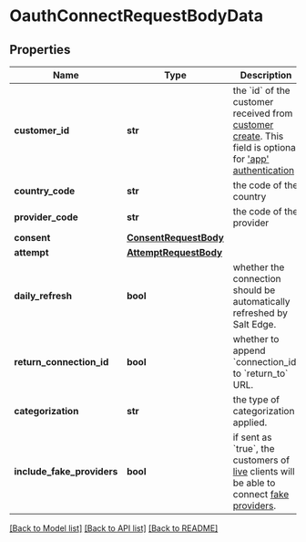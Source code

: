 # OauthConnectRequestBodyData

## Properties
Name | Type | Description | Notes
------------ | ------------- | ------------- | -------------
**customer_id** | **str** | the &#x60;id&#x60; of the customer received from [customer create](#customers-create). This field is optional for [&#x27;app&#x27; authentication](/general/#services_and_apps_authentication)  | 
**country_code** | **str** | the code of the country | 
**provider_code** | **str** | the code of the provider | 
**consent** | [**ConsentRequestBody**](ConsentRequestBody.md) |  | 
**attempt** | [**AttemptRequestBody**](AttemptRequestBody.md) |  | [optional] 
**daily_refresh** | **bool** | whether the connection should be automatically refreshed by Salt Edge. | [optional] 
**return_connection_id** | **bool** | whether to append &#x60;connection_id&#x60; to &#x60;return_to&#x60; URL. | [optional] 
**categorization** | **str** | the type of categorization applied. | [optional] [default to 'personal']
**include_fake_providers** | **bool** | if sent as &#x60;true&#x60;, the customers of [live](/general/#live) clients will be able to connect [fake providers](#providers-fake).  | [optional] 

[[Back to Model list]](../README.md#documentation-for-models) [[Back to API list]](../README.md#documentation-for-api-endpoints) [[Back to README]](../README.md)

